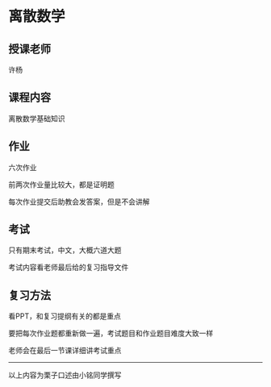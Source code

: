 # 离散数学

## 授课老师

许杨

## 课程内容

离散数学基础知识

## 作业

六次作业

前两次作业量比较大，都是证明题

每次作业提交后助教会发答案，但是不会讲解

## 考试

只有期末考试，中文，大概六道大题

考试内容看老师最后给的复习指导文件

## 复习方法

看PPT，和复习提纲有关的都是重点

要把每次作业题都重新做一遍，考试题目和作业题目难度大致一样

老师会在最后一节课详细讲考试重点

------

以上内容为栗子口述由小铭同学撰写